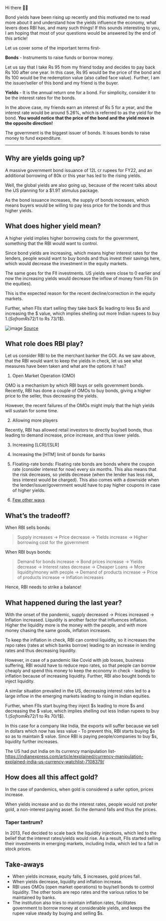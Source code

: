 Hi there 👋🏽

Bond yields have been rising up recently and this motivated me to read more about it and understand how the yields influence the economy, what levers does RBI has, and many such things! If this sounds interesting to you, I am hoping that most of your questions would be answered by the end of this article!

Let us cover some of the important terms first-

**Bonds** - Instruments to raise funds or borrow money.

Let us say that I take Rs 95 from my friend today and decides to pay back Rs 100 after one year. In this case, Rs 95 would be the price of the bond and Rs 100 would be the redemption value (also called face value). Further, I am the issuer/seller of this bond and my friend is the buyer.

**Yields** - It is the annual return one for a bond. For simplicity, consider it to be the interest rates for the bonds.

In the above case, my friends earn an interest of Rs 5 for a year, and the interest rate would be around 5.26%, which is referred to as the yield for the bond. 
**You would notice that the price of the bond and the yield move in the opposite direction!**

The government is the biggest issuer of bonds. It issues bonds to raise money to fund expenditure. 

---

## Why are yields going up?
A massive government bond issuance of 12L cr rupees for FY22, and an additional borrowing of 80k cr this year has led to the rising yields.

Well, the global yields are also going up, because of the recent talks about the US planning for a $1.9T stimulus package.

As the bond issuance increases, the supply of bonds increases, which means buyers would be willing to pay less price for the bonds and thus higher yields.

## What does higher yield mean?
A higher yield implies higher borrowing costs for the government, something that the RBI would want to control.

Since bond yields are increasing, which means higher interest rates for the lenders, people would want to buy bonds and thus invest their savings here, which would decrease the investment in the equity markets.

The same goes for the FII investments. US yields were close to 0 earlier and now the increasing yields would decrease the inflow of money from FIIs (in the equities).

This is the expected reason for the recent decline/correction in the equity markets.

Further, when FIIs start selling they take back $s leading to less $s and increasing the $ value, which implies shelling out more Indian rupees to buy 1$. 
(So from Rs72/1$ to Rs 73/1$).

![image](https://user-images.githubusercontent.com/10815402/139592148-80ce4e24-87b9-4597-906c-9d1aef67dcc3.png)
[Source](https://web.stockedge.com/fii-activity?section=cm-provisional)

## What role does RBI play?
Let us consider RBI to be the merchant banker the GOI. As we saw above, that the RBI would want to keep the yields in check, let us see what measures have been taken and what are the options it has?

1. Open Market Operation (OMO)

OMO is a mechanism by which RBI buys or sells government bonds. Recently, RBI has done a couple of OMOs to buy bonds, giving a higher price to the seller, thus decreasing the yields.

However, the recent failures of the OMOs might imply that the high yields will sustain for some time.

2. Allowing more players

Recently, RBI has allowed retail investors to directly buy/sell bonds, thus leading to demand increase, price increase, and thus lower yields.

3. Increasing [LCR]/[SLR]

4. Increasing the [HTM] limit of bonds for banks

5. Floating-rate bonds: Floating rate bonds are bonds where the coupon rate (consider interest for now) every six months. This also means that the risk decreases, so yields decrease (when the lender has less risk, less interest would be charged). This also comes with a downside when the lender/issuer/government would have to pay higher coupons in case of higher yields.

6. [Few other ways](https://www.cnbctv18.com/finance/explained-recent-surge-in-g-sec-yields-and-how-rbi-can-cap-such-rise-8384501.htm)

## What’s the tradeoff?
When RBI sells bonds:

> Supply increases -> Price decrease -> Yields increase -> Higher borrowing cost for the government

When RBI buys bonds:

> Demand for bonds increase -> Bond prices increase -> Yields decrease -> Interest rates decrease -> Cheaper Loans -> More liquidity/money with people -> Demand of products increase -> Price of products increase -> Inflation increases

Hence, RBI needs to strike a balance!

## What happened during the last year?
With the onset of the pandemic, supply decreased -> Prices increased -> Inflation increased. Liquidity is another factor that influences inflation. Higher the liquidity more is the money with the people, and with more money chasing the same goods, inflation increases.

To keep the inflation in check, RBI can control liquidity, so it increases the repo rates (rates at which banks borrow) leading to an increase in lending rates and thus decreasing liquidity.

However, in case of a pandemic like Covid with job losses, business suffering, RBI would have to reduce repo rates, so that people can borrow cheaply and spend this money to keep the economy in check - leading to inflation because of increasing liquidity. Further, RBI also bought bonds to inject liquidity.

A similar situation prevailed in the US, decreasing interest rates led to a large inflow in the emerging markets leading to rising in Indian equities.

Further, when FIIs start buying they inject $s leading to more $s and decreasing the $ value, which implies shelling out less Indian rupees to buy 1$. (So from Rs72/1$ to Rs 70/1$).

In this case for a company like India, the exports will suffer because we sell in dollars which now has less value - To prevent this, RBI starts buying $s so as to maintain $ value. Since RBI is paying people/companies to buy $s, liquidity further increases.

The US had put India on its currency manipulation list- https://indianexpress.com/article/explained/currency-manipulation-explained-india-us-currency-watchlist-7108379/

## How does all this affect gold?
In the case of pandemics, when gold is considered a safer option, prices increase.

When yields increase and so do the interest rates, people would not prefer gold, a non-interest paying asset. So the demand falls and thus the prices.

### Taper tantrum?
In 2013, Fed decided to scale back the liquidity injections, which led to the belief that the interest rates/yields would rise. As a result, FIIs started selling their investments in emerging markets, including India, which led to a fall in stock prices.

## Take-aways
- When yields increase, equity falls, $ increases, gold prices fall.
- When yields decrease, liquidity and inflation increase.
- RBI uses OMOs (open market operations) to buy/sell bonds to control liquidity. The other tools are repo rates and the various ratios to be maintained by banks.
- The institution also tries to maintain inflation rates, facilitates government to borrow money at considerable yields, and keeps the rupee value steady by buying and selling $s.
